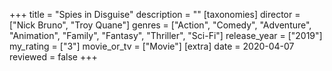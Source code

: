 +++
title = "Spies in Disguise"
description = ""
[taxonomies]
director = ["Nick Bruno", "Troy Quane"] 
genres = ["Action", "Comedy", "Adventure", "Animation", "Family", "Fantasy", "Thriller", "Sci-Fi"]
release_year = ["2019"]
my_rating = ["3"]
movie_or_tv = ["Movie"]
[extra]
date = 2020-04-07
reviewed = false
+++

